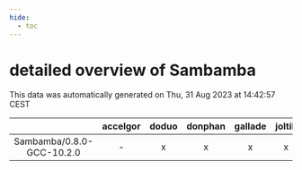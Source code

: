 ```yaml
---
hide:
  - toc
---
```


detailed overview of Sambamba
=============================


This data was automatically generated on Thu, 31 Aug 2023 at 14:42:57 CEST  

| |accelgor|doduo|donphan|gallade|joltik|skitty|swalot|victini|
| :---: | :---: | :---: | :---: | :---: | :---: | :---: | :---: | :---: |
|Sambamba/0.8.0-GCC-10.2.0|-|x|x|x|x|x|x|x|
